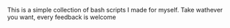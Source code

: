 This is a simple collection of bash scripts I made for myself. 
Take wathever you want, every feedback is welcome
